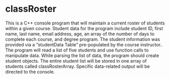 # classRoster
This is a C++ console program that will maintain a current roster of students within a given course. Student data for the program include student ID, first name, last name, email address, age, an array of the number of days to complete each course, and degree program. The student information was provided via a “studentData Table” pre-populated by the course instructor.. The program will read a list of five students and use function calls to manipulate data. While parsing the list of data, the program should create student objects. The entire student list will be stored in one array of students called classRosterArray. Specific data-related output will be directed to the console.
